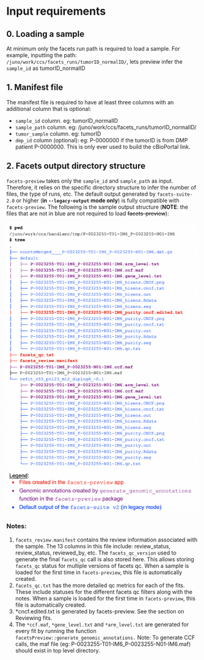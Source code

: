 # Input requirements

## 0. Loading a sample

At minimum only the facets run path is required to load a sample. For example, inputting the path: `/juno/work/ccs/facets_runs/tumorID_normalID/`, lets preview infer the `sample_id` as tumorID\_normalID

## 1. Manifest file

The manifest file is required to have at least three columns with an additional column that is optional:

* `sample_id` column. eg: tumorID\_normalID 
* `sample_path` column. eg: /juno/work/ccs/facets\_runs/tumorID\_normalID/
* `tumor_sample` column. eg: tumorID
* `dmp_id` column \(optional\): eg: P-0000000 if the  tumorID is from DMP patient P-0000000. This is only ever used to build the cBioPortal link.

## 2. Facets output directory structure

`facets-preview` takes only the `sample_id` and `sample_path` as input. Therefore, it relies on the specific directory structure to infer the number of files, the type of runs, etc. The default output generated by `facets-suite-2.0` or higher \(**in `--legacy-output` mode only**\) is fully compatible with `facets-preview`. The following is the sample output structure \(**NOTE**: the files that are not in blue are not required to load ~~facets-preview~~\):

![Example directory structure](.gitbook/assets/directory_structure1.png)

### Notes:

1. `facets_review.manifest` contains the review information associated with the sample. The 13 columns in this file include: review\_status, review\_status, reviewed\_by, etc. The `facets_qc_version` used to generate the final `facets_qc` call is also stored here. This allows storing `facets_qc` status for multiple versions of facets qc. When a sample is loaded for the first time in `facets-preview`, this file is automatically created.
2. `facets_qc.txt` has the more detailed qc metrics for each of the fits. These include statuses for the different facets qc filters along with the notes. When a sample is loaded for the first time in `facets-preview`, this file is automatically created.
3. \*cncf.edited.txt is generated by facets-preview. See the section on Reviewing fits.
4. The `*ccf.maf`, `*gene_level.txt` and `*arm_level.txt` are generated for every fit by running the function `facetsPreview::generate_genomic_annotations.` Note: To generate CCF calls, the maf file \(eg: P-0023255-T01-IM6\_P-0023255-N01-IM6.maf\) should exist in top level directory. 



